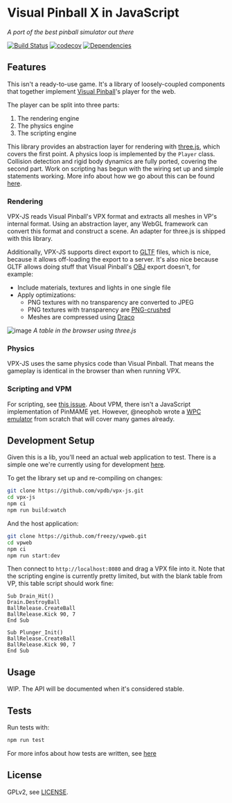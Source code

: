 # Visual Pinball X in JavaScript

*A port of the best pinball simulator out there*

[![Build Status][travis-image]][travis-url]
[![codecov](https://codecov.io/gh/vpdb/vpx-js/branch/master/graph/badge.svg)](https://codecov.io/gh/vpdb/vpx-js)
[![Dependencies][dependencies-image]][dependencies-url]

## Features

This isn't a ready-to-use game. It's a library of loosely-coupled components that
together implement [Visual Pinball](https://sourceforge.net/projects/vpinball/)'s 
player for the web.

The player can be split into three parts:

1. The rendering engine
2. The physics engine
3. The scripting engine
    
This library provides an abstraction layer for rendering with [three.js](https://threejs.org/),
which covers the first point. A physics loop is implemented by the `Player`
class. Collision detection and rigid body dynamics are fully ported, covering the 
second part. Work on scripting has begun with the wiring set up and simple 
statements working. More info about how we go about this can be found [here](https://github.com/freezy/vpweb/issues/1).  
    
### Rendering 

VPX-JS reads Visual Pinball's VPX format and extracts all meshes in VP's internal
format. Using an abstraction layer, any WebGL framework can convert this format
and construct a scene. An adapter for three.js is shipped with this library.

Additionally, VPX-JS supports direct export to [GLTF](https://www.khronos.org/gltf/)
files, which is nice, because it allows off-loading the export to a server. It's
also nice because GLTF allows doing stuff that Visual Pinball's [OBJ](https://en.wikipedia.org/wiki/Wavefront_.obj_file)
export doesn't, for example:

- Include materials, textures and lights in one single file
- Apply optimizations:
   - PNG textures with no transparency are converted to JPEG
   - PNG textures with transparency are [PNG-crushed](https://en.wikipedia.org/wiki/Pngcrush)
   - Meshes are compressed using [Draco](https://google.github.io/draco/)

![image](https://user-images.githubusercontent.com/70426/56841267-0419fc00-688d-11e9-9996-6d84070da392.png)
*A table in the browser using three.js*

### Physics

VPX-JS uses the same physics code than Visual Pinball. That means the gameplay
is identical in the browser than when running VPX. 

### Scripting and VPM

For scripting, see [this issue](https://github.com/freezy/vpweb/issues/1). About
VPM, there isn't a JavaScript implementation of PinMAME yet. However, @neophob
wrote a [WPC emulator](https://github.com/neophob/wpc-emu) from scratch that will
cover many games already. 

## Development Setup

Given this is a lib, you'll need an actual web application to test. There is a 
simple one we're currently using for development [here](https://github.com/freezy/vpweb).

To get the library set up and re-compiling on changes:

```bash
git clone https://github.com/vpdb/vpx-js.git
cd vpx-js
npm ci
npm run build:watch
```

And the host application:

```bash
git clone https://github.com/freezy/vpweb.git
cd vpweb
npm ci
npm run start:dev
```

Then connect to `http://localhost:8080` and drag a VPX file into it. Note that 
the scripting engine is currently pretty limited, but with the blank table from 
VP, this table script should work fine:

```vbs
Sub Drain_Hit()
Drain.DestroyBall
BallRelease.CreateBall
BallRelease.Kick 90, 7
End Sub

Sub Plunger_Init()
BallRelease.CreateBall
BallRelease.Kick 90, 7
End Sub
```

## Usage

WIP. The API will be documented when it's considered stable.

## Tests

Run tests with:

```bash
npm run test
```

For more infos about how tests are written, see [here](https://github.com/vpdb/vpx-js/tree/master/test#readme)

## License

GPLv2, see [LICENSE](LICENSE).

[travis-image]: https://img.shields.io/travis/vpdb/vpx-js.svg?style=flat-square
[travis-url]: https://travis-ci.org/vpdb/vpx-js
[dependencies-image]: https://david-dm.org/vpdb/vpx-js.svg?style=flat-square
[dependencies-url]: https://david-dm.org/vpdb/vpx-js
